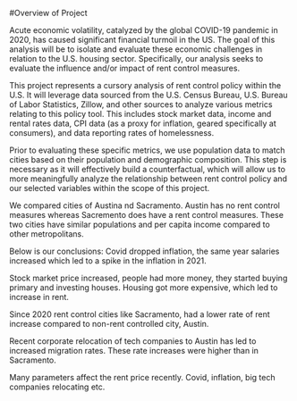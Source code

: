 #Overview of Project

Acute economic volatility, catalyzed by the global COVID-19 pandemic in 2020, has caused significant financial turmoil in the US. The goal of this analysis will be to isolate and evaluate these economic challenges in relation to the U.S. housing sector. Specifically, our analysis seeks to evaluate the influence and/or impact of rent control measures. 

This project represents a cursory analysis of rent control policy within the U.S. It will leverage data sourced from the U.S. Census Bureau, U.S. Bureau of Labor Statistics, Zillow, and other sources to analyze various metrics relating to this policy tool. This includes stock market data, income and rental rates data, CPI data (as a proxy for inflation, geared specifically at consumers), and data reporting rates of homelessness.

Prior to evaluating these specific metrics, we use population data to match cities based on their population and demographic composition. This step is necessary as it will effectively build a counterfactual, which will allow us to more meaningfully analyze the relationship between rent control policy and our selected variables within the scope of this project.

We compared cities of Austina nd Sacramento. Austin has no rent control measures whereas Sacremento does have a rent control measures. These two cities have similar populations and per capita income compared to other metropolitans.

Below is our conclusions:
Covid dropped inflation, the same year salaries increased which led to a spike in the inflation in 2021.

Stock market price increased, people had more money, they started buying primary and investing houses. Housing got more expensive, which led to increase in rent.

Since 2020 rent control cities like Sacramento, had a lower rate of rent increase compared to non-rent controlled city, Austin. 

Recent corporate relocation of tech companies to Austin has led to increased migration rates. These rate increases were higher than in Sacramento.

Many parameters affect the rent price recently. Covid, inflation, big tech companies relocating etc.
